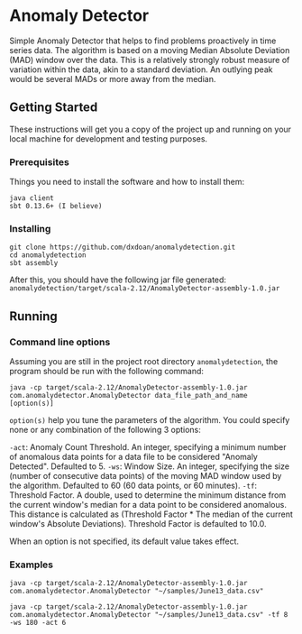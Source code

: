 # Anomaly Detector
Simple Anomaly Detector that helps to find problems proactively in time series data. The algorithm is based on a moving Median Absolute Deviation (MAD) window over the data. This is a relatively strongly robust measure of variation within the data, akin to a standard deviation. An outlying peak would be several MADs or more away from the median.

## Getting Started
These instructions will get you a copy of the project up and running on your local machine for development and testing purposes.

### Prerequisites
Things you need to install the software and how to install them:
```
java client
sbt 0.13.6+ (I believe)
```

### Installing
```
git clone https://github.com/dxdoan/anomalydetection.git
cd anomalydetection
sbt assembly
```
After this, you should have the following jar file generated: `anomalydetection/target/scala-2.12/AnomalyDetector-assembly-1.0.jar`
## Running
### Command line options
Assuming you are still in the project root directory `anomalydetection`, the program should be run with the following command:
```
java -cp target/scala-2.12/AnomalyDetector-assembly-1.0.jar com.anomalydetector.AnomalyDetector data_file_path_and_name [option(s)]
```
`option(s)` help you tune the parameters of the algorithm. You could specify none or any combination of the following 3 options:

`-act`: Anomaly Count Threshold. An integer, specifying a minimum number of anomalous data points for a data file to be considered "Anomaly Detected". Defaulted to 5.
`-ws`: Window Size. An integer, specifying the size (number of consecutive data points) of the moving MAD window used by the algorithm. Defaulted to 60 (60 data points, or 60 minutes).
`-tf`: Threshold Factor. A double, used to determine the minimum distance from the current window's median for a data point to be considered anomalous. This distance is calculated as (Threshold Factor * The median of the current window's Absolute Deviations). Threshold Factor is defaulted to 10.0.

When an option is not specified, its default value takes effect.

### Examples
```
java -cp target/scala-2.12/AnomalyDetector-assembly-1.0.jar com.anomalydetector.AnomalyDetector "~/samples/June13_data.csv"
```
```
java -cp target/scala-2.12/AnomalyDetector-assembly-1.0.jar com.anomalydetector.AnomalyDetector "~/samples/June13_data.csv" -tf 8 -ws 180 -act 6
```
